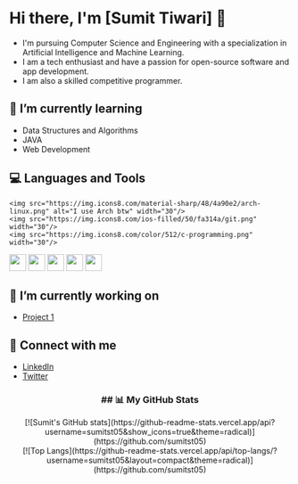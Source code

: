 <p align = "center">

# Hi there, I'm [Sumit Tiwari] 👋

- I'm pursuing Computer Science and Engineering with a specialization in Artificial Intelligence and Machine Learning.
- I am a tech enthusiast and have a passion for open-source software and app development.
- I am also a skilled competitive programmer.

## 🌱 I’m currently learning

- Data Structures and Algorithms
- JAVA
- Web Development

## 💻 Languages and Tools
	<img src="https://img.icons8.com/material-sharp/48/4a90e2/arch-linux.png" alt="I use Arch btw" width="30"/>
	<img src="https://img.icons8.com/ios-filled/50/fa314a/git.png" width="30"/>
	<img src="https://img.icons8.com/color/512/c-programming.png" width="30"/>
  <img src="https://img.icons8.com/ios-filled/50/4a90e2/c-plus-plus-logo.png" width="30"/>
  <img src="https://img.icons8.com/ios-filled/50/fa314a/java-coffee-cup-logo--v1.png" width="30"/>
	<img src="https://img.icons8.com/ios-filled/50/4a90e2/python.png" width="30"/>
	<img src="https://img.icons8.com/windows/96/fa314a/console.png" width="30"/>
  <img src="https://img.icons8.com/color/512/lua-language.png" width="30"/>

## 🔭 I’m currently working on

- [Project 1](https://github.com/sumitst05/Cosmic-Dodge)

## 🤝 Connect with me

- [LinkedIn](https://www.linkedin.com/in/sumit-tiwari-2827561b0/)
- [Twitter](https://twitter.com/SumitT0506)
</p>

<h3 align = "center">## 📊 My GitHub Stats </h3>
<span align="center">
<div align="center">
[![Sumit's GitHub stats](https://github-readme-stats.vercel.app/api?username=sumitst05&show_icons=true&theme=radical)](https://github.com/sumitst05)
</div>
<div align = "center"> 
[![Top Langs](https://github-readme-stats.vercel.app/api/top-langs/?username=sumitst05&layout=compact&theme=radical)](https://github.com/sumitst05)
</div>
</span>
